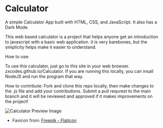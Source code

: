 # Calculator

A simple Calculator App built with HTML, CSS, and JavaScript. It also has a Dark Mode.

This web based calculator is a project that helps anyone get an introduction to javascript with a basic web application. it is very barebones, but the simplicity helps make it easier to understand. 

How to use:

To use this calculator, just go to this site in your web browser. zxcodes.github.io/Calculator. If you are running this locally, you can insall NodeJS and run the program that way.

How to contribute:
Fork and clone this repo locally, then make changes to the .js file and add your contributions. Submit a pull requrest to the main branch and it will be reviewed and approved if it makes improvements on the project! 

![Calculator Preview Image](https://user-images.githubusercontent.com/44538497/169086855-bd20e6e0-3675-4db6-b086-0298005973f4.png)

* Favicon from:
<a href="https://www.flaticon.com/free-icons/calculator" title="calculator icons">Freepik - Flaticon</a>
